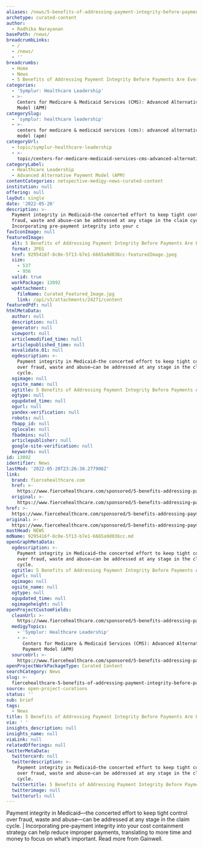 ```yaml
---
aliases: /news/5-benefits-of-addressing-payment-integrity-before-payments-are-ever-made
archetype: curated-content
author:
  - Radhika Narayanan
basePath: /news/
breadcrumbLinks:
  - /
  - /news/
  - ''
breadcrumbs:
  - Home
  - News
  - 5 Benefits of Addressing Payment Integrity Before Payments Are Ever Made
categories:
  - 'Symplur: Healthcare Leadership'
  - >-
    Centers for Medicare & Medicaid Services (CMS): Advanced Alternative Payment
    Model (APM)
categorySlug:
  - 'symplur: healthcare leadership'
  - >-
    centers for medicare & medicaid services (cms): advanced alternative payment
    model (apm)
categoryUrl:
  - topic/symplur-healthcare-leadership
  - >-
    topic/centers-for-medicare-medicaid-services-cms-advanced-alternative-payment-model-apm
categoryLabel:
  - Healthcare Leadership
  - Advanced Alternative Payment Model (APM)
contentCategories: netspective-medigy-news-curated-content
institution: null
offering: null
layOut: single
date: '2022-05-20'
description: >-
  Payment integrity in Medicaid—the concerted effort to keep tight control over
  fraud, waste and abuse—can be addressed at any stage in the claim cycle. |
  Incorporating pre-payment integrity into your c
favIconImage: null
featuredImage:
  alt: 5 Benefits of Addressing Payment Integrity Before Payments Are Ever Made
  format: JPEG
  href: 9295416f-8c0e-5f13-b7e1-6665a9d036cc-featuredImage.jpeg
  size:
    - 537
    - 956
  valid: true
  workPackage: 13092
  wpAttachment:
    fileName: Curated_Featured_Image.jpg
    link: /api/v3/attachments/24271/content
featuredPdf: null
htmlMetaData:
  author: null
  description: null
  generator: null
  viewport: null
  articlemodified_time: null
  articlepublished_time: null
  msvalidate.01: null
  ogdescription: >-
    Payment integrity in Medicaid—the concerted effort to keep tight control
    over fraud, waste and abuse—can be addressed at any stage in the claim
    cycle.
  ogimage: null
  ogsite_name: null
  ogtitle: 5 Benefits of Addressing Payment Integrity Before Payments Are Ever Made
  ogtype: null
  ogupdated_time: null
  ogurl: null
  yandex-verification: null
  robots: null
  fbapp_id: null
  oglocale: null
  fbadmins: null
  articlepublisher: null
  google-site-verification: null
  keywords: null
id: 13092
identifier: News
lastMod: '2022-05-20T23:26:30.277906Z'
link:
  brand: fiercehealthcare.com
  href: >-
    https://www.fiercehealthcare.com/sponsored/5-benefits-addressing-payment-integrity-payments-are-ever-made
  original: >-
    https://www.fiercehealthcare.com/sponsored/5-benefits-addressing-payment-integrity-payments-are-ever-made
href: >-
  https://www.fiercehealthcare.com/sponsored/5-benefits-addressing-payment-integrity-payments-are-ever-made
original: >-
  https://www.fiercehealthcare.com/sponsored/5-benefits-addressing-payment-integrity-payments-are-ever-made
mastHead: NEWS
mdName: 9295416f-8c0e-5f13-b7e1-6665a9d036cc.md
openGraphMetaData:
  ogdescription: >-
    Payment integrity in Medicaid—the concerted effort to keep tight control
    over fraud, waste and abuse—can be addressed at any stage in the claim
    cycle.
  ogtitle: 5 Benefits of Addressing Payment Integrity Before Payments Are Ever Made
  ogurl: null
  ogimage: null
  ogsite_name: null
  ogtype: null
  ogupdated_time: null
  ogimageheight: null
openProjectCustomFields:
  cleanUrl: >-
    https://www.fiercehealthcare.com/sponsored/5-benefits-addressing-payment-integrity-payments-are-ever-made
  medigyTopics:
    - 'Symplur: Healthcare Leadership'
    - >-
      Centers for Medicare & Medicaid Services (CMS): Advanced Alternative
      Payment Model (APM)
  sourceUrl: >-
    https://www.fiercehealthcare.com/sponsored/5-benefits-addressing-payment-integrity-payments-are-ever-made
openProjectWorkPackageType: Curated Content
searchCategory: News
slug: >-
  fiercehealthcare-5-benefits-of-addressing-payment-integrity-before-payments-are-ever-made
source: open-project-curations
status: ''
sub: brief
tags:
  - News
title: 5 Benefits of Addressing Payment Integrity Before Payments Are Ever Made
via: ' '
insights_description: null
insights_name: null
viaLink: null
relatedOfferings: null
twitterMetaData:
  twittercard: null
  twitterdescription: >-
    Payment integrity in Medicaid—the concerted effort to keep tight control
    over fraud, waste and abuse—can be addressed at any stage in the claim
    cycle.
  twittertitle: 5 Benefits of Addressing Payment Integrity Before Payments Are Ever Made
  twitterimage: null
  twitterurl: null
---
```

<p>Payment integrity in Medicaid—the concerted effort to keep tight control over fraud, waste and abuse—can be addressed at any stage in the claim cycle. | Incorporating pre-payment integrity into your cost containment strategy can help reduce improper payments, translating to more time and money to focus on what’s important. Read more from Gainwell.<br><br>&nbsp;</p>